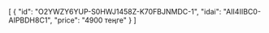 [
  {
    "id": "O2YWZY6YUP-S0HWJ1458Z-K70FBJNMDC-1",
    "idai": "AII4IIBC0-AIPBDH8C1",
    "price": "4900 теңге"
  }
]